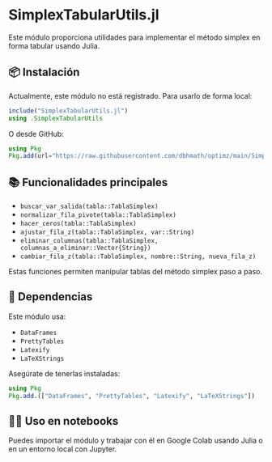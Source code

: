 # SimplexTabularUtils.jl

Este módulo proporciona utilidades para implementar el método simplex en forma tabular usando Julia.

## 📦 Instalación

Actualmente, este módulo no está registrado. Para usarlo de forma local:

```julia
include("SimplexTabularUtils.jl")
using .SimplexTabularUtils
```

O desde GitHub:

```julia
using Pkg
Pkg.add(url="https://raw.githubusercontent.com/dbhmath/optimz/main/SimplexTabularUtils")
```

## 📚 Funcionalidades principales

- `buscar_var_salida(tabla::TablaSimplex)`
- `normalizar_fila_pivote(tabla::TablaSimplex)`
- `hacer_ceros(tabla::TablaSimplex)`
- `ajustar_fila_z(tabla::TablaSimplex, var::String)`
- `eliminar_columnas(tabla::TablaSimplex, columnas_a_eliminar::Vector{String})`
- `cambiar_fila_z(tabla::TablaSimplex, nombre::String, nueva_fila_z)`

Estas funciones permiten manipular tablas del método simplex paso a paso.

## 🧱 Dependencias

Este módulo usa:

- `DataFrames`
- `PrettyTables`
- `Latexify`
- `LaTeXStrings`

Asegúrate de tenerlas instaladas:

```julia
using Pkg
Pkg.add.(["DataFrames", "PrettyTables", "Latexify", "LaTeXStrings"])
```

## 👩‍🏫 Uso en notebooks

Puedes importar el módulo y trabajar con él en Google Colab usando Julia o en un entorno local con Jupyter.


